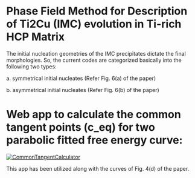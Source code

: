 # Phase Field Method for Description of Ti2Cu (IMC) evolution in Ti-rich HCP Matrix
The initial nucleation geometries  of the IMC precipitates dictate the final morphologies.
So, the current codes are categorized basically into the following two types:

a. symmetrical initial nucleates (Refer Fig. 6(a) of the paper)

b. asymmetrical initial nucleates (Refer Fig. 6(b) of the paper)


# Web app to calculate the common tangent points (c_eq) for two parabolic fitted free energy curve:
[![CommonTangentCalculator](https://img.shields.io/badge/StreamlitAPP-streamlit-red)](https://imc2hcp-ceq.streamlit.app/)

This app has been utilized along with the curves of Fig. 4(d) of the paper.


